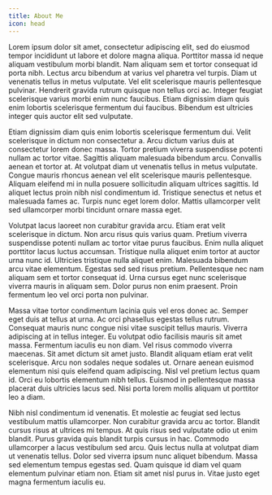 ```yaml
---
title: About Me
icon: head
---
```


Lorem ipsum dolor sit amet, consectetur adipiscing elit, sed do eiusmod tempor incididunt ut labore et dolore magna aliqua. Porttitor massa id neque aliquam vestibulum morbi blandit. Nam aliquam sem et tortor consequat id porta nibh. Lectus arcu bibendum at varius vel pharetra vel turpis. Diam ut venenatis tellus in metus vulputate. Vel elit scelerisque mauris pellentesque pulvinar. Hendrerit gravida rutrum quisque non tellus orci ac. Integer feugiat scelerisque varius morbi enim nunc faucibus. Etiam dignissim diam quis enim lobortis scelerisque fermentum dui faucibus. Bibendum est ultricies integer quis auctor elit sed vulputate.

Etiam dignissim diam quis enim lobortis scelerisque fermentum dui. Velit scelerisque in dictum non consectetur a. Arcu dictum varius duis at consectetur lorem donec massa. Tortor pretium viverra suspendisse potenti nullam ac tortor vitae. Sagittis aliquam malesuada bibendum arcu. Convallis aenean et tortor at. At volutpat diam ut venenatis tellus in metus vulputate. Congue mauris rhoncus aenean vel elit scelerisque mauris pellentesque. Aliquam eleifend mi in nulla posuere sollicitudin aliquam ultrices sagittis. Id aliquet lectus proin nibh nisl condimentum id. Tristique senectus et netus et malesuada fames ac. Turpis nunc eget lorem dolor. Mattis ullamcorper velit sed ullamcorper morbi tincidunt ornare massa eget.

Volutpat lacus laoreet non curabitur gravida arcu. Etiam erat velit scelerisque in dictum. Non arcu risus quis varius quam. Pretium viverra suspendisse potenti nullam ac tortor vitae purus faucibus. Enim nulla aliquet porttitor lacus luctus accumsan. Tristique nulla aliquet enim tortor at auctor urna nunc id. Ultricies tristique nulla aliquet enim. Malesuada bibendum arcu vitae elementum. Egestas sed sed risus pretium. Pellentesque nec nam aliquam sem et tortor consequat id. Urna cursus eget nunc scelerisque viverra mauris in aliquam sem. Dolor purus non enim praesent. Proin fermentum leo vel orci porta non pulvinar.

Massa vitae tortor condimentum lacinia quis vel eros donec ac. Semper eget duis at tellus at urna. Ac orci phasellus egestas tellus rutrum. Consequat mauris nunc congue nisi vitae suscipit tellus mauris. Viverra adipiscing at in tellus integer. Eu volutpat odio facilisis mauris sit amet massa. Fermentum iaculis eu non diam. Vel risus commodo viverra maecenas. Sit amet dictum sit amet justo. Blandit aliquam etiam erat velit scelerisque. Arcu non sodales neque sodales ut. Ornare aenean euismod elementum nisi quis eleifend quam adipiscing. Nisl vel pretium lectus quam id. Orci eu lobortis elementum nibh tellus. Euismod in pellentesque massa placerat duis ultricies lacus sed. Nisi porta lorem mollis aliquam ut porttitor leo a diam.

Nibh nisl condimentum id venenatis. Et molestie ac feugiat sed lectus vestibulum mattis ullamcorper. Non curabitur gravida arcu ac tortor. Blandit cursus risus at ultrices mi tempus. At quis risus sed vulputate odio ut enim blandit. Purus gravida quis blandit turpis cursus in hac. Commodo ullamcorper a lacus vestibulum sed arcu. Quis lectus nulla at volutpat diam ut venenatis tellus. Dolor sed viverra ipsum nunc aliquet bibendum. Massa sed elementum tempus egestas sed. Quam quisque id diam vel quam elementum pulvinar etiam non. Etiam sit amet nisl purus in. Vitae justo eget magna fermentum iaculis eu.